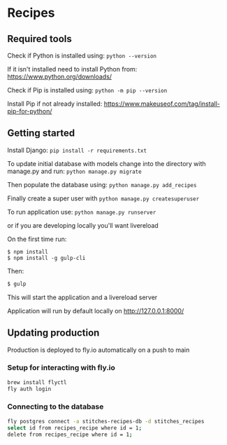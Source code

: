 # Recipes

## Required tools

Check if Python is installed using:
`python --version`

If it isn't installed need to install Python from:
https://www.python.org/downloads/

Check if Pip is installed using:
`python -m pip --version`

Install Pip if not already installed:
https://www.makeuseof.com/tag/install-pip-for-python/

## Getting started

Install Django:
`pip install -r requirements.txt`

To update initial database with models change into the directory with manage.py and run:
`python manage.py migrate`

Then populate the database using:
`python manage.py add_recipes`

Finally create a super user with
`python manage.py createsuperuser`

To run application use:
`python manage.py runserver`

or if you are developing locally you'll want livereload

On the first time run:

```
$ npm install
$ npm install -g gulp-cli
```

Then:

```bash
$ gulp
```

This will start the application and a livereload server

Application will run by default locally on http://127.0.0.1:8000/

## Updating production

Production is deployed to fly.io automatically on a push to main

### Setup for interacting with fly.io

```bash
brew install flyctl
fly auth login
```

### Connecting to the database

```bash
fly postgres connect -a stitches-recipes-db -d stitches_recipes
select id from recipes_recipe where id = 1;
delete from recipes_recipe where id = 1;
```
